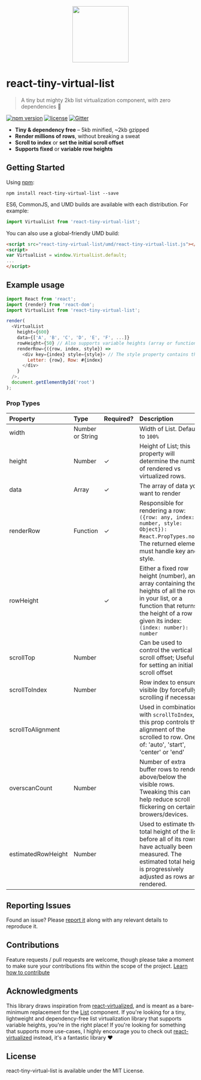 <div align="center" style="margin-bottom: 30px;">
<img src="https://cloud.githubusercontent.com/assets/1416436/23347339/b7094992-fc6f-11e6-93bf-13b60538f142.png" width="150"/>
</div>

# react-tiny-virtual-list
> A tiny but mighty 2kb list virtualization component, with zero dependencies 💪

[![npm version](https://img.shields.io/npm/v/react-mighty-infinite-list.svg)](https://www.npmjs.com/package/react-tiny-virtual-list)
[![license](https://img.shields.io/github/license/mashape/apistatus.svg?maxAge=2592000)](https://github.com/clauderic/react-tiny-virtual-list/blob/master/LICENSE)
[![Gitter](https://badges.gitter.im/clauderic/react-tiny-virtual-list.svg)](https://gitter.im/clauderic/react-tiny-virtual-list)

* **Tiny & dependency free** – 5kb minified, ~2kb gzipped
* **Render millions of rows**, without breaking a sweat
* **Scroll to index** or **set the initial scroll offset**
* **Supports fixed** or **variable row heights**

Getting Started
---------------

Using [npm](https://www.npmjs.com/):
```
npm install react-tiny-virtual-list --save
```

ES6, CommonJS, and UMD builds are available with each distribution. For example:
```js
import VirtualList from 'react-tiny-virtual-list';
```

You can also use a global-friendly UMD build:
```html
<script src="react-tiny-virtual-list/umd/react-tiny-virtual-list.js"></script>
<script>
var VirtualList = window.VirtualList.default;
...
</script>
```

Example usage
-------------

```js
import React from 'react';
import {render} from 'react-dom';
import VirtualList from 'react-tiny-virtual-list';

render(
  <VirtualList
    height={600}
    data={['A', 'B', 'C', 'D', 'E', 'F', ...]}
    rowHeight={50} // Also supports variable heights (array or function getter)
    renderRow={({row, index, style}) =>
      <div key={index} style={style}> // The style property contains the row's absolute position
        Letter: {row}, Row: #{index}
      </div>
    }
  />,
  document.getElementById('root')
);
```

### Prop Types
| Property           | Type             | Required? | Description                                                                                                                                                                                 |
|:-------------------|:-----------------|:----------|:--------------------------------------------------------------------------------------------------------------------------------------------------------------------------------------------|
| width              | Number or String |           | Width of List. Defaults to `100%`                                                                                                                                                           |
| height             | Number           | ✓         | Height of List; this property will determine the number of rendered vs virtualized rows.                                                                                                    |
| data               | Array            | ✓         | The array of data you want to render                                                                                                                                                        |
| renderRow          | Function         | ✓         | Responsible for rendering a row: `({row: any, index: number, style: Object}): React.PropTypes.node`. The returned element must handle key and style.                                        |
| rowHeight          |                  | ✓         | Either a fixed row height (number), an array containing the heights of all the rows in your list, or a function that returns the height of a row given its index: `(index: number): number` |
| scrollTop          | Number           |           | Can be used to control the vertical scroll offset; Useful for setting an initial scroll offset                                                                                              |
| scrollToIndex      | Number           |           | Row index to ensure visible (by forcefully scrolling if necessary)                                                                                                                          |
| scrollToAlignment  |                  |           | Used in combination with `scrollToIndex`, this prop controls the alignment of the scrolled to row. One of: 'auto', 'start', 'center' or 'end'                                               |
| overscanCount      | Number           |           | Number of extra buffer rows to render above/below the visible rows. Tweaking this can help reduce scroll flickering on certain browers/devices.                                             |
| estimatedRowHeight | Number           |           | Used to estimate the total height of the list before all of its rows have actually been measured. The estimated total height is progressively adjusted as rows are rendered.                |

## Reporting Issues
Found an issue? Please [report it](https://github.com/clauderic/react-tiny-virtual-list/issues) along with any relevant details to reproduce it.

## Contributions
Feature requests / pull requests are welcome, though please take a moment to make sure your contributions fits within the scope of the project. [Learn how to contribute](https://github.com/clauderic/react-tiny-virtual-list/blob/master/CONTRIBUTING.md)

## Acknowledgments
This library draws inspiration from [react-virtualized](https://github.com/bvaughn/react-virtualized), and is meant as a bare-minimum replacement for the [List](https://github.com/bvaughn/react-virtualized/blob/master/docs/List.md) component. If you're looking for a tiny, lightweight and dependency-free list virtualization library that supports variable heights, you're in the right place! If you're looking for something that supports more use-cases, I highly encourage you to check out [react-virtualized](https://github.com/bvaughn/react-virtualized) instead, it's a fantastic library ❤️

## License
react-tiny-virtual-list is available under the MIT License.
